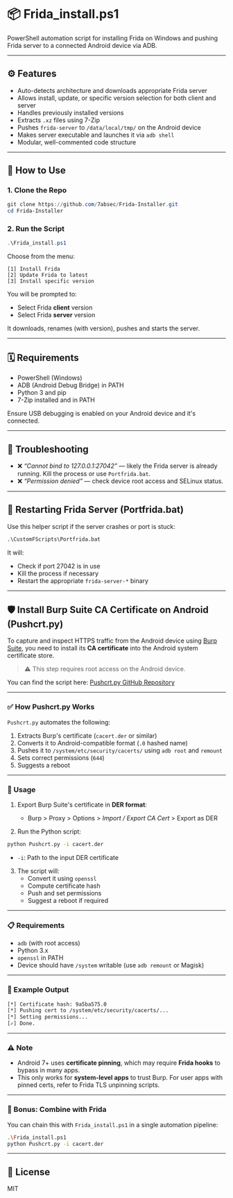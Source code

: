 # 📦 Frida_install.ps1
PowerShell automation script for installing Frida on Windows and pushing Frida server to a connected Android device via ADB.

---

## ⚙️ Features
- Auto-detects architecture and downloads appropriate Frida server
- Allows install, update, or specific version selection for both client and server
- Handles previously installed versions
- Extracts `.xz` files using 7-Zip
- Pushes `frida-server` to `/data/local/tmp/` on the Android device
- Makes server executable and launches it via `adb shell`
- Modular, well-commented code structure

---

## 🚀 How to Use

### 1. Clone the Repo
```powershell
git clone https://github.com/7absec/Frida-Installer.git
cd Frida-Installer
```

### 2. Run the Script
```powershell
.\Frida_install.ps1
```
Choose from the menu:
```
[1] Install Frida
[2] Update Frida to latest
[3] Install specific version
```
You will be prompted to:
- Select Frida **client** version
- Select Frida **server** version

It downloads, renames (with version), pushes and starts the server.

---

## 🗓 Requirements
- PowerShell (Windows)
- ADB (Android Debug Bridge) in PATH
- Python 3 and pip
- 7-Zip installed and in PATH

Ensure USB debugging is enabled on your Android device and it's connected.

---

## 🔧 Troubleshooting
- ❌ *“Cannot bind to 127.0.0.1:27042”* — likely the Frida server is already running. Kill the process or use `Portfrida.bat`.
- ❌ *“Permission denied”* — check device root access and SELinux status.

---

## 🔀 Restarting Frida Server (Portfrida.bat)

Use this helper script if the server crashes or port is stuck:
```bat
.\CustomFScripts\Portfrida.bat
```
It will:
- Check if port 27042 is in use
- Kill the process if necessary
- Restart the appropriate `frida-server-*` binary

---

## 🛡️ Install Burp Suite CA Certificate on Android (Pushcrt.py)
To capture and inspect HTTPS traffic from the Android device using [Burp Suite](https://portswigger.net/burp), you need to install its **CA certificate** into the Android system certificate store.

> ⚠️ This step requires root access on the Android device.

You can find the script here: [Pushcrt.py GitHub Repository](https://github.com/7absec/Pushcrt)

---

### ✅ How Pushcrt.py Works

`Pushcrt.py` automates the following:

1. Extracts Burp's certificate (`cacert.der` or similar)
2. Converts it to Android-compatible format (`.0` hashed name)
3. Pushes it to `/system/etc/security/cacerts/` using `adb root` and `remount`
4. Sets correct permissions (`644`)
5. Suggests a reboot

---

### 🧪 Usage

1. Export Burp Suite's certificate in **DER format**:
   - Burp > Proxy > Options > *Import / Export CA Cert* > Export as DER

2. Run the Python script:
```bash
python Pushcrt.py -i cacert.der
```
- `-i`: Path to the input DER certificate

3. The script will:
   - Convert it using `openssl`
   - Compute certificate hash
   - Push and set permissions
   - Suggest a reboot if required

---

### 📋 Requirements
- `adb` (with root access)
- Python 3.x
- `openssl` in PATH
- Device should have `/system` writable (use `adb remount` or Magisk)

---

### 📌 Example Output
```bash
[*] Certificate hash: 9a5ba575.0
[*] Pushing cert to /system/etc/security/cacerts/...
[*] Setting permissions...
[✓] Done.
```

---

### ⚠️ Note
- Android 7+ uses **certificate pinning**, which may require **Frida hooks** to bypass in many apps.
- This only works for **system-level apps** to trust Burp. For user apps with pinned certs, refer to Frida TLS unpinning scripts.

---

### 📁 Bonus: Combine with Frida
You can chain this with `Frida_install.ps1` in a single automation pipeline:
```bash
.\Frida_install.ps1
python Pushcrt.py -i cacert.der
```

---

## 📜 License
MIT
